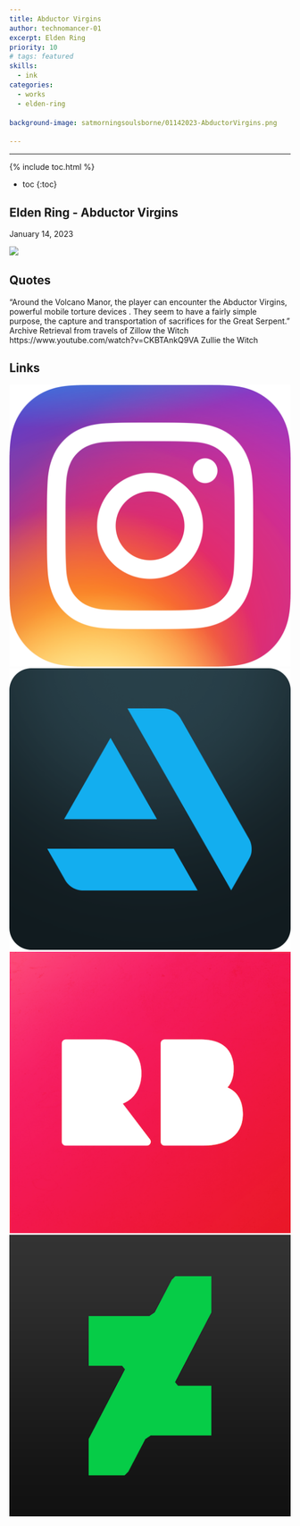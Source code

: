 ```yaml
---
title: Abductor Virgins
author: technomancer-01
excerpt: Elden Ring 
priority: 10
# tags: featured
skills:
  - ink
categories:
  - works
  - elden-ring

background-image: satmorningsoulsborne/01142023-AbductorVirgins.png

---
```

---
<script>
function myFunction(imgs) {
  var expandImg = document.getElementById("expandedImg");
  var imgText = document.getElementById("imgtext");
  expandImg.src = imgs.src;
  imgText.innerHTML = imgs.alt;
  expandImg.parentElement.style.display = "block";
}
</script>
<style>
  small{
    font-size: 10px;
  }
  /* The expanding image container */
.container {
  display: none;

  z-index: 10;
  margin-left: auto;
  margin-right: auto;

  position: fixed;
  top: 10%;
  left: 10%;
  width: 80vw;
  overflow-y: scroll;
  overflow-x: scroll;
  bottom: 3%;
}



/* Expanding image text */
#imgtext {
  position: absolute;
  bottom: 15px;
  left: 15px;
  color: white;
  font-size: 20px;
}

/* Closable button inside the expanded image */
.closebtn {
  position: absolute;
  top: 10px;
  right: 15px;
  color: white;
  font-size: 35px;
  cursor: pointer;
}
  </style>
  <link rel="stylesheet" href="https://cdnjs.cloudflare.com/ajax/libs/font-awesome/4.7.0/css/font-awesome.min.css">

{% include toc.html %}
* toc
{:toc}


## Elden Ring - Abductor Virgins

January 14, 2023


 

<img class="imageDisplay" src="/images/satmorningsoulsborne/01142023-AbductorVirgins.png" onclick="myFunction(this);">







## Quotes
<p>
“Around the Volcano Manor, the player can encounter the Abductor Virgins, powerful mobile torture devices
.
They seem to have a fairly simple purpose, the capture and transportation of sacrifices for the Great Serpent.” 
Archive Retrieval from travels of Zillow the Witch https://www.youtube.com/watch?v=CKBTAnkQ9VA
Zullie the Witch

</p>

## Links
<a href="https://www.instagram.com/p/CnZ1TqbpnlS/?igshid=YmMyMTA2M2Y="><img class="social-media-icons" src="/images/social-media-icons/social-media-icon-instagram.png"></a>
<a href="https://www.artstation.com/technomancer-01"><img class="social-media-icons" src="/images/social-media-icons/social-media-icon-artstation.png"></a>
<a href="https://www.redbubble.com/people/technomancer-01/shop/"><img class="social-media-icons" src="/images/social-media-icons/social-media-icon-redbubble.png"></a>
<a href="https://www.deviantart.com/technomancer-01/art/Abductor-Virgins-945152278"><img class="social-media-icons" src="/images/social-media-icons/social-media-icon-deviantart.png"></a>

